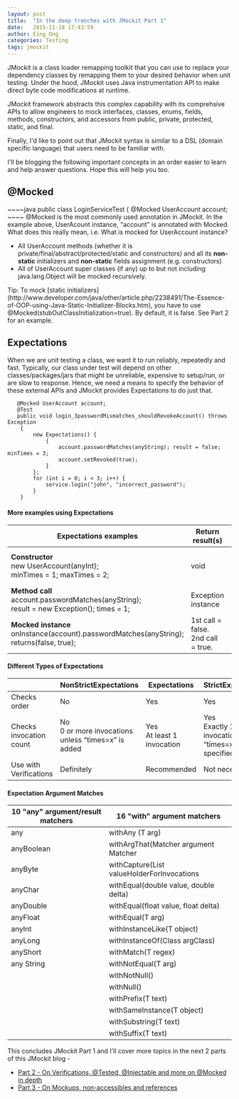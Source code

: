 ```yaml
---
layout: post
title:  "In the deep trenches with JMockit Part 1"
date:   2015-11-18 17:43:59
author: Eing Ong
categories: Testing
tags: jmockit
---
```

JMockit is a class loader remapping toolkit that you can use to replace your dependency classes by remapping them to your desired behavior when unit testing. Under the hood, JMockit uses Java instrumentation API to make direct byte code modifications at runtime. 

JMockit framework abstracts this complex capability with its comprehsive APIs to allow engineers to mock interfaces, classes, enums, fields, methods, constructors, and accessors from public, private, protected, static, and final.

Finally, I'd like to point out that JMockit syntax is similar to a DSL (domain specific language) that users need to be familiar with.

I'll be blogging the following important concepts in an order easier to learn and help answer questions. Hope this will help you too.

<h2>@Mocked</h2>
~~~~java 
public class LoginServiceTest {
    @Mocked UserAccount account;
~~~~
@Mocked is the most commonly used annotation in JMockit. In the example above, UserAcount instance, "account" is annotated with Mocked. What does this really mean, i.e. What is mocked for UserAccount instance?
<ul>
<li>All UserAccount methods (whether it is private/final/abstract/protected/static and constructors) and all its <b>non-static</b> initializers and <b>non-static</b> fields assignment (e.g. constructors)</li>
<li>All of UserAccount super classes (if any) up to but not including java.lang.Object will be mocked recursively.</li>
</ul>
Tip: To mock [static initializers](http://www.developer.com/java/other/article.php/2238491/The-Essence-of-OOP-using-Java-Static-Initializer-Blocks.htm), you have to use @Mocked(stubOutClassInitialization=true). By default, it is false. See Part 2 for an example.

<h2>Expectations</h2>
When we are unit testing a class, we want it to run reliably, repeatedly and fast. Typically, our class under test will depend on other classes/packages/jars that might be unreliable, expensive to setup/run, or are slow to response. Hence, we need a means to specify the behavior of these external APIs and JMockit provides Expectations to do just that.

~~~
   @Mocked UserAccount account;
   @Test
   public void login_3passwordMismatches_shouldRevokeAccount() throws Exception
    {
        new Expectations() {
            {
                account.passwordMatches(anyString); result = false; minTimes = 3;
                account.setRevoked(true);
            }
        };
        for (int i = 0; i < 3; i++) {
            service.login("john", "incorrect_password");
        }
    }
~~~

<h4>More examples using Expectations</h4>

| Expectations examples | Return result(s) | What matches |
| --------------------- | ---------------- | ------------ |
| <b>Constructor</b><br>new UserAccount(anyInt);<br>minTimes = 1; maxTimes = 2; | void | new UserAccount(1); <br> new UserAccount(2); |
| <b>Method call</b><br>account.passwordMatches(anyString);<br>result = new Exception(); times = 1; | Exception instance | @Mock or @Injectable account |
| <b>Mocked instance</b><br>onInstance(account).passwordMatches(anyString);<br> returns(false, true); | 1st call = false.<br>2nd call = true. | @Mock or @Injectable account|


<h4>Different Types of Expectations</h4>

|     | NonStrictExpectations | Expectations | StrictExpectations |
| --- | --------------------- | ------------ | ------------------ |
| Checks order | No | Yes | Yes |
| Checks invocation count | No<br>0 or more invocations unless “times=x” is added | Yes<br>At least 1 invocation | Yes<br>Exactly 1 invocation unless “times=x” is specified | 
| Use with Verifications | Definitely | Recommended | Not necessary |


<h4>Expectation Argument Matches</h4>

| 10 "any" argument/result matchers | 16 "with" argument matchers |
| --------------------------------- | --------------------------- |
| any | withAny (T arg) |
| anyBoolean | withArgThat(Matcher argument Matcher |
| anyByte | withCapture(List<T> valueHolderForInvocations |
| anyChar | withEqual(double value, double delta) |
| anyDouble | withEqual(float value, float delta) |
| anyFloat | withEqual(T arg) |
| anyInt | withInstanceLike(T object) |
| anyLong | withInstanceOf(Class<T> argClass) |
| anyShort | withMatch(T regex) |
| any String | withNotEqual(T arg) |
| | withNotNull() |
| | withNull() |
| | withPrefix(T text) |
| | withSameInstance(T object) |
| | withSubstring(T text) |
| | withSuffix(T text) |
 
This concludes JMockit Part 1 and I'll cover more topics in the next 2 parts of this JMockit blog -

* [Part 2 - On Verifications, @Tested, @Injectable and more on @Mocked in depth](/testing/2015/12/15/Unit-Testing-With-JMockit-Part2/)
* [Part 3 - On Mockups, non-accessibles and references](/testing/2015/12/30/Unit-Testing-With-JMockit-Part3/)
